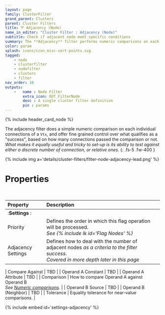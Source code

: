 ```yaml
---
layout: page
family: ClusterFilter
grand_parent: Clusters
parent: Cluster Filters
title: 🝖 Adjacency (Node)
name_in_editor: "Cluster Filter : Adjacency (Node)"
subtitle: Check if adjacent node meet specific conditions
summary: The **Adjacency** filter performs numeric comparisons on each connection of a Vtx, allowing precise control over success criteria based on the number of passed comparisons, offering the flexibility to test either discrete or relative connections.
color: param
splash: icons/icon_misc-sort-points.svg
tagged: 
    - node
    - clusterfilter
    - nodefilter
    - clusters
    - filter
nav_order: 10
outputs:
    -   name : Node Filter
        extra_icon: OUT_FilterNode
        desc : A single cluster filter definition
        pin : params
---
```


{% include header_card_node %}

The adjacency filter does a simple numeric comparison on each individual connections of a `Vtx`, and offer fine grained control over what qualifies as a "success", based on how many connections passed the comparison or not. *What makes it equally useful and tricky to set-up is its ability to test against either a discrete number of connection, or relative ones.*
{: .fs-5 .fw-400 } 

{% include img a='details/cluster-filters/filter-node-adjacency-lead.png' %}

# Properties
<br>

| Property       | Description          |
|:-------------|:------------------|
|:**Settings** :|
| Priority           | Defines the order in which this flag operation will be processed.<br>*See {% include lk id='Flag Nodes' %}* |
| Adjacency Settings          | Defines how to deal with the number of adjacent nodes *as a criteria to the filter success*.<br>*Covered in more depth later in this page* |

| Compare Against           | TBD |
| Operand A Constant           | TBD |
| Operand A Attribute           | TBD |
| Comparison           | How to compare Operand A against Operand B<br>*See [Numeric comparisons](/PCGExtendedToolkit/doc-general/general-comparisons.html#numeric-comparisons).* |
| Operand B Source           | TBD |
| Operand B (Neighbor)           | TBD |
| Tolerance           | Equality tolerance for near-value comparisons. |


{% include embed id='settings-adjacency' %}
